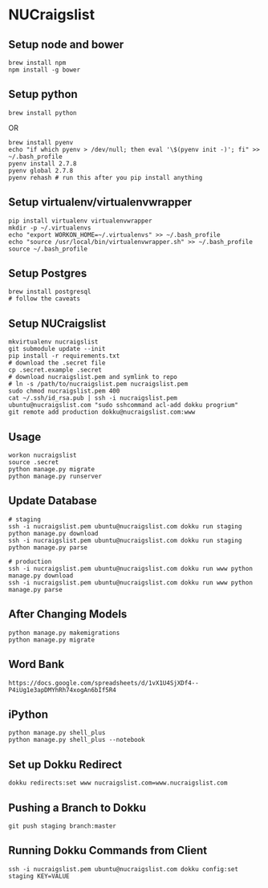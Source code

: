 # NUCraigslist

## Setup node and bower
```
brew install npm
npm install -g bower
```

## Setup python
```
brew install python
```
OR
```
brew install pyenv
echo "if which pyenv > /dev/null; then eval '\$(pyenv init -)'; fi" >> ~/.bash_profile
pyenv install 2.7.8
pyenv global 2.7.8
pyenv rehash # run this after you pip install anything
```

## Setup virtualenv/virtualenvwrapper
```
pip install virtualenv virtualenvwrapper
mkdir -p ~/.virtualenvs
echo "export WORKON_HOME=~/.virtualenvs" >> ~/.bash_profile
echo "source /usr/local/bin/virtualenvwrapper.sh" >> ~/.bash_profile
source ~/.bash_profile
```

## Setup Postgres
```
brew install postgresql
# follow the caveats
```

## Setup NUCraigslist
```
mkvirtualenv nucraigslist
git submodule update --init
pip install -r requirements.txt
# download the .secret file
cp .secret.example .secret
# download nucraigslist.pem and symlink to repo
# ln -s /path/to/nucraigslist.pem nucraigslist.pem
sudo chmod nucraigslist.pem 400
cat ~/.ssh/id_rsa.pub | ssh -i nucraigslist.pem ubuntu@nucraigslist.com "sudo sshcommand acl-add dokku progrium"
git remote add production dokku@nucraigslist.com:www
```

## Usage
```
workon nucraigslist
source .secret
python manage.py migrate
python manage.py runserver
```

## Update Database
```
# staging
ssh -i nucraigslist.pem ubuntu@nucraigslist.com dokku run staging python manage.py download
ssh -i nucraigslist.pem ubuntu@nucraigslist.com dokku run staging python manage.py parse

# production
ssh -i nucraigslist.pem ubuntu@nucraigslist.com dokku run www python manage.py download
ssh -i nucraigslist.pem ubuntu@nucraigslist.com dokku run www python manage.py parse
```

## After Changing Models
```
python manage.py makemigrations
python manage.py migrate
```

## Word Bank
```
https://docs.google.com/spreadsheets/d/1vX1U4SjXDf4--P4iUg1e3apDMYhRh74xogAn6bIf5R4
```

## iPython
```
python manage.py shell_plus
python manage.py shell_plus --notebook
```

## Set up Dokku Redirect
```
dokku redirects:set www nucraigslist.com=www.nucraigslist.com
```

## Pushing a Branch to Dokku
```
git push staging branch:master
```

## Running Dokku Commands from Client
```
ssh -i nucraigslist.pem ubuntu@nucraigslist.com dokku config:set staging KEY=VALUE
```
